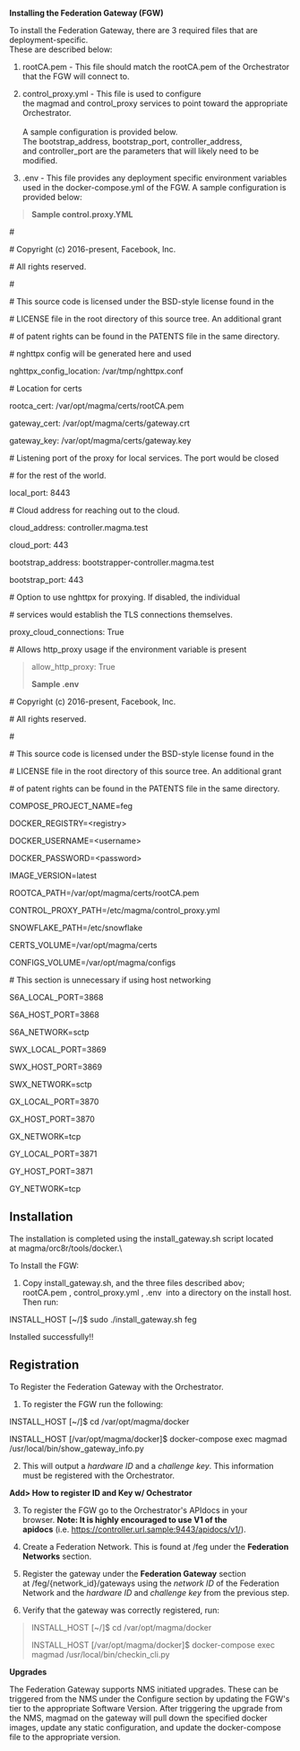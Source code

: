 **Installing the Federation Gateway (FGW)**

To install the Federation Gateway, there are 3 required files that are
deployment-specific.\
These are described below:

1.  rootCA.pem - This file should match the rootCA.pem of the
    Orchestrator that the FGW will connect to.

2.  control\_proxy.yml - This file is used to configure
    the magmad and control\_proxy services to point toward the
    appropriate Orchestrator.\
    \
    A sample configuration is provided below.
    The bootstrap\_address, bootstrap\_port, controller\_address,
    and controller\_port are the parameters that will likely need to be
    modified.

3.  .env - This file provides any deployment specific environment
    variables used in the docker-compose.yml of the FGW. A sample
    configuration is provided below:

> **Sample control.proxy.YML**

\#

\# Copyright (c) 2016-present, Facebook, Inc.

\# All rights reserved.

\#

\# This source code is licensed under the BSD-style license found in the

\# LICENSE file in the root directory of this source tree. An additional
grant

\# of patent rights can be found in the PATENTS file in the same
directory.

\# nghttpx config will be generated here and used

nghttpx\_config\_location: /var/tmp/nghttpx.conf

\# Location for certs

rootca\_cert: /var/opt/magma/certs/rootCA.pem

gateway\_cert: /var/opt/magma/certs/gateway.crt

gateway\_key: /var/opt/magma/certs/gateway.key

\# Listening port of the proxy for local services. The port would be
closed

\# for the rest of the world.

local\_port: 8443

\# Cloud address for reaching out to the cloud.

cloud\_address: controller.magma.test

cloud\_port: 443

bootstrap\_address: bootstrapper-controller.magma.test

bootstrap\_port: 443

\# Option to use nghttpx for proxying. If disabled, the individual

\# services would establish the TLS connections themselves.

proxy\_cloud\_connections: True

\# Allows http\_proxy usage if the environment variable is present

> allow\_http\_proxy: True
>
> **Sample .env**

\# Copyright (c) 2016-present, Facebook, Inc.

\# All rights reserved.

\#

\# This source code is licensed under the BSD-style license found in the

\# LICENSE file in the root directory of this source tree. An additional
grant

\# of patent rights can be found in the PATENTS file in the same
directory.

COMPOSE\_PROJECT\_NAME=feg

DOCKER\_REGISTRY=\<registry\>

DOCKER\_USERNAME=\<username\>

DOCKER\_PASSWORD=\<password\>

IMAGE\_VERSION=latest

ROOTCA\_PATH=/var/opt/magma/certs/rootCA.pem

CONTROL\_PROXY\_PATH=/etc/magma/control\_proxy.yml

SNOWFLAKE\_PATH=/etc/snowflake

CERTS\_VOLUME=/var/opt/magma/certs

CONFIGS\_VOLUME=/var/opt/magma/configs

\# This section is unnecessary if using host networking

S6A\_LOCAL\_PORT=3868

S6A\_HOST\_PORT=3868

S6A\_NETWORK=sctp

SWX\_LOCAL\_PORT=3869

SWX\_HOST\_PORT=3869

SWX\_NETWORK=sctp

GX\_LOCAL\_PORT=3870

GX\_HOST\_PORT=3870

GX\_NETWORK=tcp

GY\_LOCAL\_PORT=3871

GY\_HOST\_PORT=3871

GY\_NETWORK=tcp

Installation
------------

The installation is completed using the install\_gateway.sh script
located at magma/orc8r/tools/docker.\\

To Install the FGW:

1.  Copy install\_gateway.sh, and the three files described abov;
    rootCA.pem , control\_proxy.yml , .env  into a directory on the
    install host. Then run:

INSTALL\_HOST \[\~/\]\$ sudo ./install\_gateway.sh feg

Installed successfully!!

Registration
------------

To Register the Federation Gateway with the Orchestrator.

1.  To register the FGW run the following:

INSTALL\_HOST \[\~/\]\$ cd /var/opt/magma/docker

INSTALL\_HOST \[/var/opt/magma/docker\]\$ docker-compose exec magmad\
/usr/local/bin/show\_gateway\_info.py

2.  This will output a *hardware ID* and a *challenge key*. This
    information must be registered with the Orchestrator.

**Add\> How to register ID and Key w/ Ochestrator**

3.  To register the FGW go to the Orchestrator\'s APIdocs in your
    browser. **Note: It is highly encouraged to use V1 of the
    apidocs** (i.e. <https://controller.url.sample:9443/apidocs/v1/>).

4.  Create a Federation Network. This is found at /feg under
    the **Federation Networks** section.

5.  Register the gateway under the **Federation Gateway** section
    at /feg/{network\_id}/gateways using the *network ID* of the
    Federation Network and the *hardware ID* and *challenge key* from
    the previous step.

6.  Verify that the gateway was correctly registered, run:

> INSTALL\_HOST \[\~/\]\$ cd /var/opt/magma/docker
>
> INSTALL\_HOST \[/var/opt/magma/docker\]\$ docker-compose exec magmad
> /usr/local/bin/checkin\_cli.py

**Upgrades**

The Federation Gateway supports NMS initiated upgrades. These can be
triggered from the NMS under the Configure section by updating the
FGW\'s tier to the appropriate Software Version. After triggering the
upgrade from the NMS, magmad on the gateway will pull down the specified
docker images, update any static configuration, and update the
docker-compose file to the appropriate version.

